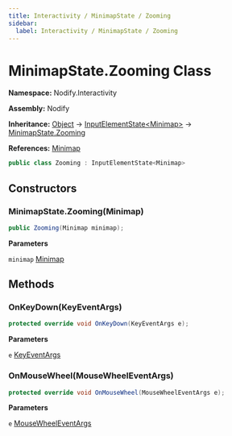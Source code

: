 ```yaml
---
title: Interactivity / MinimapState / Zooming
sidebar:
  label: Interactivity / MinimapState / Zooming
---
```


# MinimapState.Zooming Class  
  
**Namespace:** Nodify.Interactivity  
  
**Assembly:** Nodify  
  
**Inheritance:** [Object](https://docs.microsoft.com/en-us/dotnet/api/System.Object) → [InputElementState\<Minimap\>](Nodify_Interactivity_InputElementState_TElement_) → [MinimapState.Zooming](Nodify_Interactivity_MinimapState_Zooming)  
  
**References:** [Minimap](Nodify_Minimap)  
  
```csharp  
public class Zooming : InputElementState<Minimap>  
```  
  
## Constructors  
  
### MinimapState.Zooming(Minimap)  
  
```csharp  
public Zooming(Minimap minimap);  
```  
  
**Parameters**  
  
`minimap` [Minimap](Nodify_Minimap)  
  
## Methods  
  
### OnKeyDown(KeyEventArgs)  
  
```csharp  
protected override void OnKeyDown(KeyEventArgs e);  
```  
  
**Parameters**  
  
`e` [KeyEventArgs](https://docs.microsoft.com/en-us/dotnet/api/System.Windows.Input.KeyEventArgs)  
  
### OnMouseWheel(MouseWheelEventArgs)  
  
```csharp  
protected override void OnMouseWheel(MouseWheelEventArgs e);  
```  
  
**Parameters**  
  
`e` [MouseWheelEventArgs](https://docs.microsoft.com/en-us/dotnet/api/System.Windows.Input.MouseWheelEventArgs)  
  

